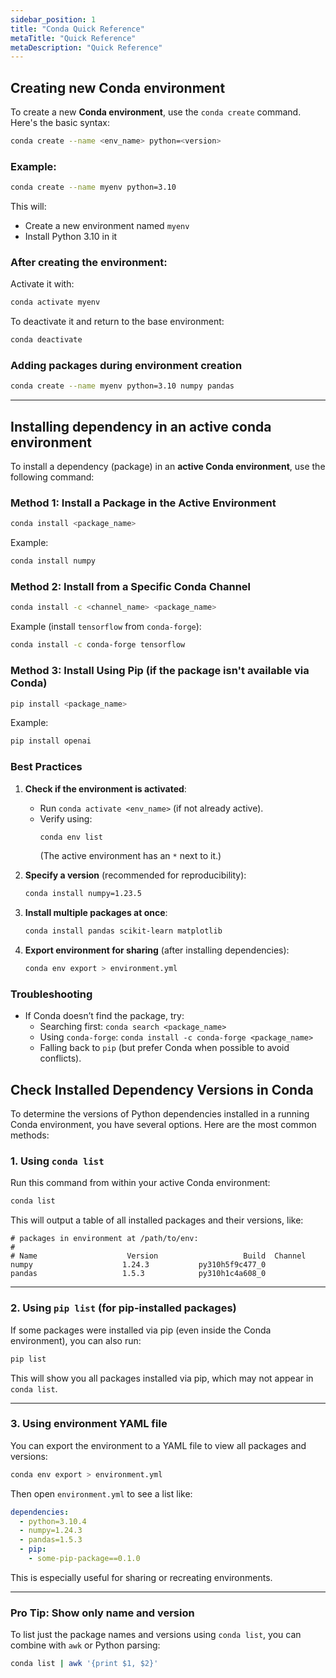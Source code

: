 ```yaml
---
sidebar_position: 1
title: "Conda Quick Reference"
metaTitle: "Quick Reference"
metaDescription: "Quick Reference"
---
```


## Creating new Conda environment

To create a new **Conda environment**, use the `conda create` command. Here's the basic syntax:

```bash
conda create --name <env_name> python=<version>
```

### Example:
```bash
conda create --name myenv python=3.10
```

This will:
- Create a new environment named `myenv`
- Install Python 3.10 in it

### After creating the environment:
Activate it with:
```bash
conda activate myenv
```

To deactivate it and return to the base environment:
```bash
conda deactivate
```

### Adding packages during environment creation
```bash
conda create --name myenv python=3.10 numpy pandas
```
---

## Installing dependency in an active conda environment
To install a dependency (package) in an **active Conda environment**, use the following command:

### **Method 1: Install a Package in the Active Environment**
```sh
conda install <package_name>
```
Example:
```sh
conda install numpy
```

### **Method 2: Install from a Specific Conda Channel**
```sh
conda install -c <channel_name> <package_name>
```
Example (install `tensorflow` from `conda-forge`):
```sh
conda install -c conda-forge tensorflow
```

### **Method 3: Install Using Pip (if the package isn't available via Conda)**
```sh
pip install <package_name>
```
Example:
```sh
pip install openai
```

### **Best Practices**
1. **Check if the environment is activated**:
   - Run `conda activate <env_name>` (if not already active).
   - Verify using:
     ```sh
     conda env list
     ```
     (The active environment has an `*` next to it.)

2. **Specify a version** (recommended for reproducibility):
   ```sh
   conda install numpy=1.23.5
   ```

3. **Install multiple packages at once**:
   ```sh
   conda install pandas scikit-learn matplotlib
   ```

4. **Export environment for sharing** (after installing dependencies):
   ```sh
   conda env export > environment.yml
   ```

### **Troubleshooting**
- If Conda doesn’t find the package, try:
  - Searching first: `conda search <package_name>`
  - Using `conda-forge`: `conda install -c conda-forge <package_name>`
  - Falling back to `pip` (but prefer Conda when possible to avoid conflicts).

## Check Installed Dependency Versions in Conda

To determine the versions of Python dependencies installed in a running Conda environment, you have several options. Here are the most common methods:

### 1. **Using `conda list`**
Run this command from within your active Conda environment:

```bash
conda list
```

This will output a table of all installed packages and their versions, like:

```
# packages in environment at /path/to/env:
#
# Name                    Version                   Build  Channel
numpy                    1.24.3           py310h5f9c477_0
pandas                   1.5.3            py310h1c4a608_0
```

---

### 2. **Using `pip list`** (for pip-installed packages)
If some packages were installed via pip (even inside the Conda environment), you can also run:

```bash
pip list
```

This will show you all packages installed via pip, which may not appear in `conda list`.

---

### 3. **Using environment YAML file**
You can export the environment to a YAML file to view all packages and versions:

```bash
conda env export > environment.yml
```

Then open `environment.yml` to see a list like:

```yaml
dependencies:
  - python=3.10.4
  - numpy=1.24.3
  - pandas=1.5.3
  - pip:
    - some-pip-package==0.1.0
```

This is especially useful for sharing or recreating environments.

---

### Pro Tip: Show only name and version
To list just the package names and versions using `conda list`, you can combine with `awk` or Python parsing:

```bash
conda list | awk '{print $1, $2}'
```


